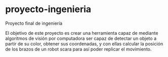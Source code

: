 # proyecto-ingenieria
Proyecto final de ingeniería

El objetivo de este proyecto es crear una herramienta capaz de mediante algoritmos de visión por computadora 
ser capaz de detectar un objeto a partir de su color, obtener sus coordenadas, y con ellas calcular la posición
de los brazos de un robot scara para así poder replicar el movimiento.
